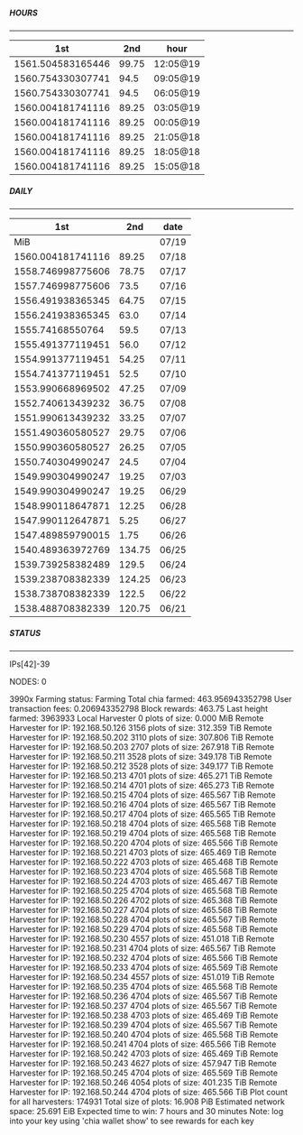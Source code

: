 ##### HOURS
-------

| 1st | 2nd | hour |
|---|----|-----|
|1561.504583165446 | 99.75 | 12:05@19 |
|1560.754330307741 | 94.5 | 09:05@19 |
|1560.754330307741 | 94.5 | 06:05@19 |
|1560.004181741116 | 89.25 | 03:05@19 |
|1560.004181741116 | 89.25 | 00:05@19 |
|1560.004181741116 | 89.25 | 21:05@18 |
|1560.004181741116 | 89.25 | 18:05@18 |
|1560.004181741116 | 89.25 | 15:05@18 |

##### DAILY
-------

| 1st | 2nd | date |
|---|----|-----|
|MiB |  | 07/19 |
|1560.004181741116 | 89.25 | 07/18 |
|1558.746998775606 | 78.75 | 07/17 |
|1557.746998775606 | 73.5 | 07/16 |
|1556.491938365345 | 64.75 | 07/15 |
|1556.241938365345 | 63.0 | 07/14 |
|1555.74168550764 | 59.5 | 07/13 |
|1555.491377119451 | 56.0 | 07/12 |
|1554.991377119451 | 54.25 | 07/11 |
|1554.741377119451 | 52.5 | 07/10 |
|1553.990668969502 | 47.25 | 07/09 |
|1552.740613439232 | 36.75 | 07/08 |
|1551.990613439232 | 33.25 | 07/07 |
|1551.490360580527 | 29.75 | 07/06 |
|1550.990360580527 | 26.25 | 07/05 |
|1550.740304990247 | 24.5 | 07/04 |
|1549.990304990247 | 19.25 | 07/03 |
|1549.990304990247 | 19.25 | 06/29 |
|1548.990118647871 | 12.25 | 06/28 |
|1547.990112647871 | 5.25 | 06/27 |
|1547.489859790015 | 1.75 | 06/26 |
|1540.489363972769 | 134.75 | 06/25 |
|1539.739258382489 | 129.5 | 06/24 |
|1539.238708382339 | 124.25 | 06/23 |
|1538.738708382339 | 122.5 | 06/22 |
|1538.488708382339 | 120.75 | 06/21 |


##### STATUS
-------

IPs[42]-39

NODES: 0


3990x
Farming status: Farming
Total chia farmed: 463.956943352798
User transaction fees: 0.206943352798
Block rewards: 463.75
Last height farmed: 3963933
Local Harvester
   0 plots of size: 0.000 MiB
Remote Harvester for IP: 192.168.50.126
   3156 plots of size: 312.359 TiB
Remote Harvester for IP: 192.168.50.202
   3110 plots of size: 307.806 TiB
Remote Harvester for IP: 192.168.50.203
   2707 plots of size: 267.918 TiB
Remote Harvester for IP: 192.168.50.211
   3528 plots of size: 349.178 TiB
Remote Harvester for IP: 192.168.50.212
   3528 plots of size: 349.177 TiB
Remote Harvester for IP: 192.168.50.213
   4701 plots of size: 465.271 TiB
Remote Harvester for IP: 192.168.50.214
   4701 plots of size: 465.273 TiB
Remote Harvester for IP: 192.168.50.215
   4704 plots of size: 465.567 TiB
Remote Harvester for IP: 192.168.50.216
   4704 plots of size: 465.567 TiB
Remote Harvester for IP: 192.168.50.217
   4704 plots of size: 465.565 TiB
Remote Harvester for IP: 192.168.50.218
   4704 plots of size: 465.568 TiB
Remote Harvester for IP: 192.168.50.219
   4704 plots of size: 465.568 TiB
Remote Harvester for IP: 192.168.50.220
   4704 plots of size: 465.566 TiB
Remote Harvester for IP: 192.168.50.221
   4703 plots of size: 465.469 TiB
Remote Harvester for IP: 192.168.50.222
   4703 plots of size: 465.468 TiB
Remote Harvester for IP: 192.168.50.223
   4704 plots of size: 465.568 TiB
Remote Harvester for IP: 192.168.50.224
   4703 plots of size: 465.467 TiB
Remote Harvester for IP: 192.168.50.225
   4704 plots of size: 465.568 TiB
Remote Harvester for IP: 192.168.50.226
   4702 plots of size: 465.368 TiB
Remote Harvester for IP: 192.168.50.227
   4704 plots of size: 465.568 TiB
Remote Harvester for IP: 192.168.50.228
   4704 plots of size: 465.567 TiB
Remote Harvester for IP: 192.168.50.229
   4704 plots of size: 465.568 TiB
Remote Harvester for IP: 192.168.50.230
   4557 plots of size: 451.018 TiB
Remote Harvester for IP: 192.168.50.231
   4704 plots of size: 465.567 TiB
Remote Harvester for IP: 192.168.50.232
   4704 plots of size: 465.566 TiB
Remote Harvester for IP: 192.168.50.233
   4704 plots of size: 465.569 TiB
Remote Harvester for IP: 192.168.50.234
   4557 plots of size: 451.019 TiB
Remote Harvester for IP: 192.168.50.235
   4704 plots of size: 465.568 TiB
Remote Harvester for IP: 192.168.50.236
   4704 plots of size: 465.567 TiB
Remote Harvester for IP: 192.168.50.237
   4704 plots of size: 465.567 TiB
Remote Harvester for IP: 192.168.50.238
   4703 plots of size: 465.469 TiB
Remote Harvester for IP: 192.168.50.239
   4704 plots of size: 465.567 TiB
Remote Harvester for IP: 192.168.50.240
   4704 plots of size: 465.568 TiB
Remote Harvester for IP: 192.168.50.241
   4704 plots of size: 465.566 TiB
Remote Harvester for IP: 192.168.50.242
   4703 plots of size: 465.469 TiB
Remote Harvester for IP: 192.168.50.243
   4627 plots of size: 457.947 TiB
Remote Harvester for IP: 192.168.50.245
   4704 plots of size: 465.569 TiB
Remote Harvester for IP: 192.168.50.246
   4054 plots of size: 401.235 TiB
Remote Harvester for IP: 192.168.50.244
   4704 plots of size: 465.566 TiB
Plot count for all harvesters: 174931
Total size of plots: 16.908 PiB
Estimated network space: 25.691 EiB
Expected time to win: 7 hours and 30 minutes
Note: log into your key using 'chia wallet show' to see rewards for each key
